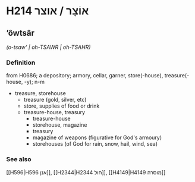 # H214 אוֹצָר / אוצר

## ʼôwtsâr

_(o-tsaw' | oh-TSAWR | oh-TSAHR)_

### Definition

from H0686; a depository; armory, cellar, garner, store(-house), treasure(-house, -y); n-m

- treasure, storehouse
  - treasure (gold, silver, etc)
  - store, supplies of food or drink
  - treasure-house, treasury
    - treasure-house
    - storehouse, magazine
    - treasury
    - magazine of weapons (figurative for God's armoury)
    - storehouses (of God for rain, snow, hail, wind, sea)

### See also

[[H596|H596 אנן]], [[H2344|H2344 חול]], [[H4149|H4149 מוסרה]]
